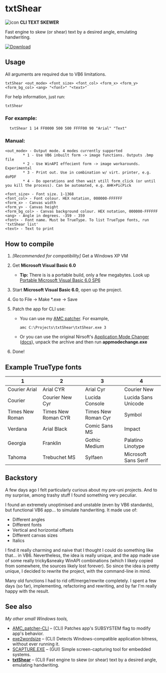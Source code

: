 # txtShear
![icon](icons8-insulin-pen-96.png) **CLI TEXT SKEWER**

Fast engine to skew (or shear) text by a desired angle, emulating handwriting.

[![Download](https://img.shields.io/badge/download-success?style=for-the-badge&logo=github&logoColor=white)](https://github.com/TAbdiukov/txtShear/releases/download/2.00/txtShear.exe)

## Usage
All arguments are required due to VB6 limitations.

    txtShear <out_mode> <font_size> <font_col> <form_x> <form_y>
    <form_bg_col> <ang> "<font>" "<text>"
For help information, just run:

	txtShear

### For example:
      txtShear 1 14 FF0000 500 500 FFFF00 90 "Arial" "Text"

### Manual:
    <out_mode> - Output mode. 4 modes currently supported
            * 1 - Use VB6 inbuilt form -> image functions. Outputs .bmp file
            * 2 - Use WinAPI effecient form -> image workarounds. Experimental
            * 3 - Print out. Use in combination w/ virt. printer, e.g. doPDF
            * 4 - Do operations and then wait utill form_click (or until you kill the process). Can be automated, e.g. AHK+PicPick

    <font_size> - Font size. 1-1368
    <font_col> - Font colour. HEX notation, 000000-FFFFFF
    <form_x> - Canvas width
    <form_y> - Canvas height
    <form_bg_col> - Canvas background colour. HEX notation, 000000-FFFFFF
    <ang> - Angle in degrees. -359 - 359
    <font> - Font name. Must be TrueType. To list TrueType fonts, run 'txtShear list'
    <text> - Text to print
 
## How to compile
1. *[Recommended for compatibility]* Get a Windows XP VM
2. Get **Microsoft Visual Basic 6.0** 

	* **Tip:** There is is a portable build, only a few megabytes. Look up <ins>Portable Microsoft Visual Basic 6.0 SP6</ins>

3. Start **Microsoft Visual Basic 6.0**, open up the project.
4. Go to File → Make *.exe → Save
5. Patch the app for CLI use:
	* You can use my [AMC patcher](https://github.com/TAbdiukov/AMC_patcher-CLI). For example,

		```
		amc C:\Projects\txtShear\txtShear.exe 3
		```
		
	* Or you can use the original Nirsoft's [Application Mode Changer](http://www.nirsoft.net/vb/console.zip) ([docs](http://www.nirsoft.net/vb/console.html)), unpack the archive and then run **appmodechange.exe**

6. Done!


## Example TrueType fonts

 1 | 2 | 3 | 4 
---|---|---|---
Courier Arial | Arial CYR | Arial Cyr | Courier New | Courier New CYR
Courier | Courier New Cyr | Lucida Console |  Lucida Sans Unicode 
Times New Roman | Times New Roman CYR | Times New Roman Cyr | Symbol
Verdana | Arial Black | Comic Sans MS |  Impact
Georgia | Franklin | Gothic Medium |  Palatino Linotype
Tahoma  | Trebuchet MS | Sylfaen | Microsoft Sans Serif


## Backstory

A few days ago I felt particularly curious about my pre-uni projects. And to my surprise, among trashy stuff I found something very peculiar. 

I found an extremely unoptimised and unstable (even by VB6 standards), but functional VB6 app... to simulate handwriting. It made use of:

* Different angles
* Different fonts
* Vertical and horizontal offsets
* Different canvas sizes
* Italics

I find it really charming and naive that I thought I could do something like that... in VB6. Nevertheless, the idea is really unique, and the app made use of some really tricky&sneaky WinAPI combinations (which I likely copied from somewhere, the sources likely lost forever). So since the idea is pretty unique, I decided to rewrite the project, with the command-line in mind. 

Many old functions I had to rid off/merge/rewrite completely. I spent a few days (so far), implementing, refactoring and rewriting, and by far I'm really happy with the result.

## See also
*My other small Windows tools,*  

* [AMC_patcher-CLI](https://github.com/TAbdiukov/AMC_patcher-CLI) – (CLI) Patches app's SUBSYSTEM flag to modify app's behavior.
* [exe2wordsize](https://github.com/TAbdiukov/exe2wordsize) – (CLI) Detects Windows-compatible application bitness, without ever running it.
* [SCAPTURE.EXE](https://github.com/TAbdiukov/SCAPTURE.EXE) – (GUI) Simple screen-capturing tool for embedded systems.
* **<ins>txtShear</ins>** – (CLI) Fast engine to skew (or shear) text by a desired angle, emulating handwriting.
